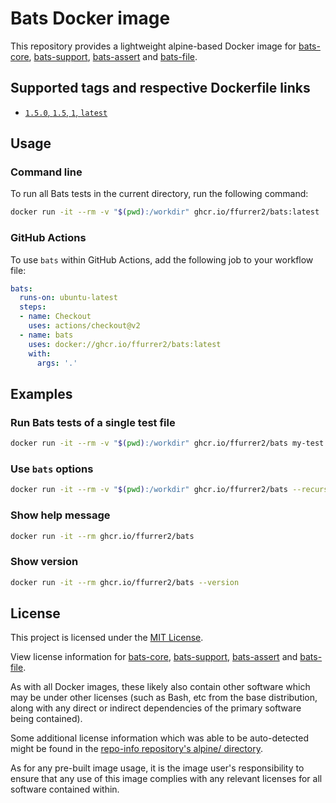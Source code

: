 <!-- SPDX-License-Identifier: MIT -->
# Bats Docker image

This repository provides a lightweight alpine-based Docker image for [bats-core](https://github.com/bats-core/bats-core), [bats-support](https://github.com/ztombol/bats-support), [bats-assert](https://github.com/ztombol/bats-assert) and [bats-file](https://github.com/ztombol/bats-file).

## Supported tags and respective Dockerfile links

- [`1.5.0`, `1.5`, `1`, `latest`](https://github.com/ffurrer2/docker-bats/blob/main/Dockerfile)

## Usage

### Command line

To run all Bats tests in the current directory, run the following command:

```bash
docker run -it --rm -v "$(pwd):/workdir" ghcr.io/ffurrer2/bats:latest .
```

### GitHub Actions

To use `bats` within GitHub Actions, add the following job to your workflow file:

```yaml
bats:
  runs-on: ubuntu-latest
  steps:
  - name: Checkout
    uses: actions/checkout@v2
  - name: bats
    uses: docker://ghcr.io/ffurrer2/bats:latest
    with:
      args: '.'
```

## Examples

### Run Bats tests of a single test file

```bash
docker run -it --rm -v "$(pwd):/workdir" ghcr.io/ffurrer2/bats my-test.bats
```

### Use `bats` options

```bash
docker run -it --rm -v "$(pwd):/workdir" ghcr.io/ffurrer2/bats --recursive --tap .
```

### Show help message

```bash
docker run -it --rm ghcr.io/ffurrer2/bats
```

### Show version

```bash
docker run -it --rm ghcr.io/ffurrer2/bats --version
```

## License

This project is licensed under the [MIT License](LICENSE).

View license information for [bats-core](https://github.com/bats-core/bats-core/blob/master/LICENSE.md), [bats-support](https://github.com/ztombol/bats-support/blob/master/LICENSE), [bats-assert](https://github.com/ztombol/bats-assert/blob/master/LICENSE) and [bats-file](https://github.com/ztombol/bats-file/blob/master/LICENSE).

As with all Docker images, these likely also contain other software which may be under other licenses (such as Bash, etc from the base distribution, along with any direct or indirect dependencies of the primary software being contained).

Some additional license information which was able to be auto-detected might be found in the [repo-info repository's alpine/ directory](https://github.com/docker-library/repo-info/tree/master/repos/alpine).

As for any pre-built image usage, it is the image user's responsibility to ensure that any use of this image complies with any relevant licenses for all software contained within.
